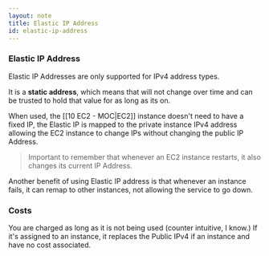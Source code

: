 ```yaml
---
layout: note
title: Elastic IP Address
id: elastic-ip-address
---
```

### Elastic IP Address
Elastic IP Addresses are only supported for IPv4 address types.

It is a **static address**, which means that will not change over time and can be trusted to hold that value for as long as its on.

When used, the [[10 EC2 - MOC|EC2]] instance doesn't need to have a fixed IP, the Elastic IP is mapped to the private instance IPv4 address allowing the EC2 instance to change IPs without changing the public IP Address. 

> Important to remember that whenever an EC2 instance restarts, it also changes its current IP Address.

Another benefit of using Elastic IP address is that whenever an instance fails, it can remap to other instances, not allowing the service to go down.

### Costs

You are charged as long as it is not being used (counter intuitive, I know.)
If it's assigned to an instance, it replaces the Public IPv4 if an instance and have no cost associated.